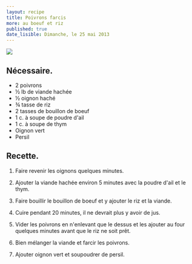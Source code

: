 ```yaml
---
layout: recipe
title: Poivrons farcis
more: au boeuf et riz
published: true
date_lisible: Dimanche, le 25 mai 2013
---
```


<img src="https://garno-cookbook.s3.amazonaws.com/pictures/poivrons-farcis-boeuf-riz.jpg" class="preview" />

## Nécessaire.
* 2 poivrons
* ½ lb de viande hachée
* ½ oignon haché
* ¾ tasse de riz
* 2 tasses de bouillon de boeuf
* 1 c. à soupe de poudre d'ail
* 1 c. à soupe de thym
* Oignon vert
* Persil

## Recette.

1. Faire revenir les oignons quelques minutes.

2. Ajouter la viande hachée environ 5 minutes avec la poudre d'ail et le thym.

3. Faire bouillir le bouillon de boeuf et y ajouter le riz et la viande.

4. Cuire pendant 20 minutes, il ne devrait plus y avoir de jus.

5. Vider les poivrons en n'enlevant que le dessus et les ajouter au four quelques minutes avant que le riz ne soit prêt.

6. Bien mélanger la viande et farcir les poivrons.

7. Ajouter oignon vert et soupoudrer de persil.
